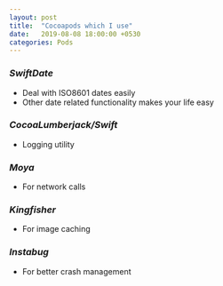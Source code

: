 ```yaml
---
layout: post
title:  "Cocoapods which I use"
date:   2019-08-08 18:00:00 +0530
categories: Pods
---
```


### _SwiftDate_

- Deal with ISO8601 dates easily
- Other date related functionality makes your life easy

### _CocoaLumberjack/Swift_

- Logging utility

### _Moya_

- For network calls

### _Kingfisher_

- For image caching

### _Instabug_

- For better crash management

